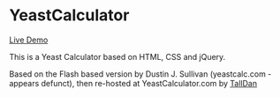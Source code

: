 # YeastCalculator

[Live Demo](http://yeast.ninja)

This is a Yeast Calculator based on HTML, CSS and jQuery.

Based on the Flash based version by Dustin J. Sullivan (yeastcalc.com - appears defunct), then re-hosted at YeastCalculator.com by [TallDan](http://www.homebrewtalk.com/members/TallDan/)
